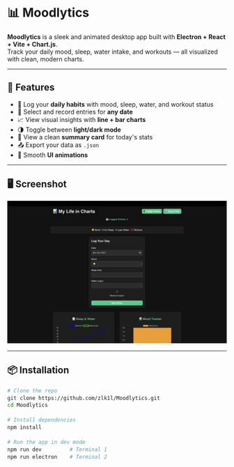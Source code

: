 # 📊 Moodlytics

**Moodlytics** is a sleek and animated desktop app built with **Electron + React + Vite + Chart.js**.  
Track your daily mood, sleep, water intake, and workouts — all visualized with clean, modern charts.

---

## 🚀 Features

- 🧠 Log your **daily habits** with mood, sleep, water, and workout status  
- 📅 Select and record entries for **any date**  
- 📈 View visual insights with **line + bar charts**  
- 🌗 Toggle between **light/dark mode**  
- 🧾 View a clean **summary card** for today's stats  
- 📤 Export your data as `.json`  
- 💨 Smooth **UI animations**

---

## 🖥️ Screenshot

![Moodlytics GUI](./gui.png)

---

## 📦 Installation

```bash
# Clone the repo
git clone https://github.com/zlk1l/Moodlytics.git
cd Moodlytics

# Install dependencies
npm install

# Run the app in dev mode
npm run dev         # Terminal 1
npm run electron    # Terminal 2

